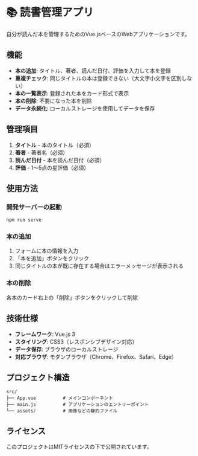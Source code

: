 # 📚 読書管理アプリ

自分が読んだ本を管理するためのVue.jsベースのWebアプリケーションです。

## 機能

- **本の追加**: タイトル、著者、読んだ日付、評価を入力して本を登録
- **重複チェック**: 同じタイトルの本は登録できない（大文字小文字を区別しない）
- **本の一覧表示**: 登録された本をカード形式で表示
- **本の削除**: 不要になった本を削除
- **データ永続化**: ローカルストレージを使用してデータを保存

## 管理項目

1. **タイトル** - 本のタイトル（必須）
2. **著者** - 著者名（必須）
3. **読んだ日付** - 本を読んだ日付（必須）
4. **評価** - 1〜5点の星評価（必須）

## 使用方法

### 開発サーバーの起動

```bash
npm run serve
```

### 本の追加

1. フォームに本の情報を入力
2. 「本を追加」ボタンをクリック
3. 同じタイトルの本が既に存在する場合はエラーメッセージが表示される

### 本の削除

各本のカード右上の「削除」ボタンをクリックして削除

## 技術仕様

- **フレームワーク**: Vue.js 3
- **スタイリング**: CSS3（レスポンシブデザイン対応）
- **データ保存**: ブラウザのローカルストレージ
- **対応ブラウザ**: モダンブラウザ（Chrome、Firefox、Safari、Edge）

## プロジェクト構造

```
src/
├── App.vue          # メインコンポーネント
├── main.js          # アプリケーションのエントリーポイント
└── assets/          # 画像などの静的ファイル
```

## ライセンス

このプロジェクトはMITライセンスの下で公開されています。

